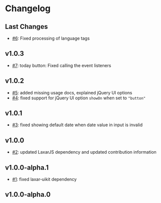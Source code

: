 # Changelog

## Last Changes

- [#6](https://github.com/LaxarJS/ax-date-picker-control/issues/6): Fixed processing of language tags


## v1.0.3

- [#7](https://github.com/LaxarJS/ax-date-picker-control/issues/7): today button: Fixed calling the event listeners


## v1.0.2

- [#5](https://github.com/LaxarJS/ax-date-picker-control/issues/5): added missing usage docs, explained jQuery UI options
- [#4](https://github.com/LaxarJS/ax-date-picker-control/issues/4): fixed support for jQuery UI option `showOn` when set to `"button"`


## v1.0.1

- [#3](https://github.com/LaxarJS/ax-date-picker-control/issues/3): fixed showing default date when date value in input is invalid


## v1.0.0

- [#2](https://github.com/LaxarJS/ax-date-picker-control/issues/2): updated LaxarJS dependency and updated contribution information


## v1.0.0-alpha.1

- [#1](https://github.com/LaxarJS/ax-date-picker-control/issues/1): fixed laxar-uikit dependency

## v1.0.0-alpha.0

